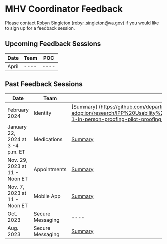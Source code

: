 # MHV Coordinator Feedback

Please contact Robyn Singleton (robyn.singleton@va.gov) if you would like to sign up for a feedback session.

## Upcoming Feedback Sessions
| Date | Team | POC |
| ---- | ---- | ---- |
| April | ---- | ---- |

## Past Feedback Sessions
| Date | Team | Summary Link |
| ---- | ---- | ---- |
| February 2024 | Identity | [Summary] (https://github.com/department-of-veterans-affairs/va.gov-team/blob/master/products/login.gov-adoption/research/IPP%20Usability%20Testing/Proofing%20Agent%20Facing%20Screens_IPP%20Usability%20Testing/2024-1-in-person-proofing-pilot-proofing-agent-usability-test_Key%20Takeaways.md) |
| January 22, 2024 at 3 -4 p.m. ET  | Medications |[Summary](https://github.com/department-of-veterans-affairs/va.gov-team/blob/master/products/health-care/digital-health-modernization/mhv-to-va.gov/mhv-coordinator-feedback/Feedback-sessions/2024-01-23%20Medications%20Feedback.md) |
| Nov. 29, 2023 at 11 - Noon ET | Appointments | [Summary](https://github.com/department-of-veterans-affairs/va.gov-team/blob/master/products/health-care/appointments/va-online-scheduling/research/2023-10-coordinator-feedback/research-report.md) |
| Nov. 7, 2023 at 11 - Noon ET | Mobile App | [Summary](https://github.com/department-of-veterans-affairs/va.gov-team/blob/master/products/health-care/digital-health-modernization/mhv-to-va.gov/mhv-coordinator-feedback/Feedback-sessions/2023-11-Flagship-Mobile-Feedback.md) |
| Oct. 2023| Secure Messaging | ---- |
| Aug. 2023 | Secure Messaging | [Summary](https://github.com/department-of-veterans-affairs/va.gov-team/blob/master/products/health-care/digital-health-modernization/mhv-to-va.gov/mhv-coordinator-feedback/Feedback-sessions/2023-08-Feedback-SM.md) |
